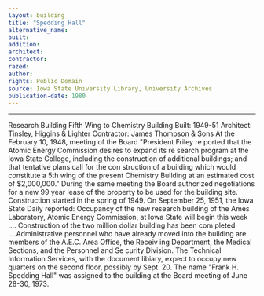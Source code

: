 ```yaml
---
layout: building
title: "Spedding Hall"
alternative_name: 
built: 
addition:
architect: 
contractor: 
razed: 
author:
rights: Public Domain
source: Iowa State University Library, University Archives
publication-date: 1980 
---
```

---

Research Building 
Fifth Wing to Chemistry Building 
Built: 1949-51 Architect: Tinsley, Higgins & Lighter Contractor: James Thompson & Sons 
At the February 10, 1948, meeting of the Board "President Friley re ported that the Atomic Energy Commission desires to expand its re search program at the Iowa State College, including the construction of additional buildings; and that tentative plans call for the con struction of a building which would constitute a 5th wing of the present Chemistry Building at an estimated cost of $2,000,000." 
During the same meeting the Board authorized negotiations for a new 99 year lease of the property to be used for the building site. 
Construction started in the spring of 1949. On September 25, 1951, the Iowa State Daily reported: 
Occupancy of the new research building of the Ames Laboratory, Atomic Energy Commission, at Iowa State will begin this week .... Construction of the two million dollar building has been com pleted ....Administrative personnel who have already moved into the building are members of the A.E.C. Area Office, the Receiv ing Department, the Medical Sections, and the Personnel and Se curity Division. The Technical Information Services, with the document libiary, expect to occupy new quarters on the second floor, possibly by Sept. 20. 
The name "Frank H. Spedding Hall" was assigned to the building at the Board meeting of June 28-30, 1973.